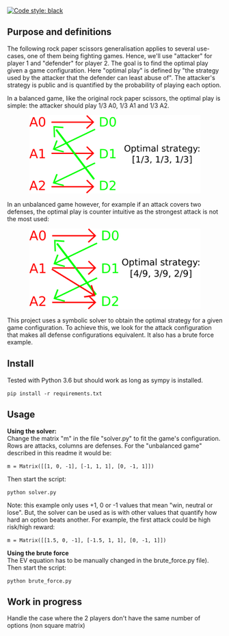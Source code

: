 [![Code style: black](https://img.shields.io/badge/code%20style-black-000000.svg)](https://github.com/ambv/black)

## Purpose and definitions
The following rock paper scissors generalisation applies to several use-cases, one of them being fighting games. Hence, we'll use "attacker" for player 1 and "defender" for player 2.
The goal is to find the optimal play given a game configuration. Here "optimal play" is defined by "the strategy used by the attacker that the defender can least abuse of". The attacker's strategy is public and is quantified by the probability of playing each option.


In a balanced game, like the original rock paper scissors, the optimal play is simple: the attacker should play 1/3 A0, 1/3 A1 and 1/3 A2.  
<p align="center">
    <img src="images/drawing_balanced.svg.png" alt="balanced" width="400"/>
</p>
 <!-- [![balanced)](images/drawing_balanced.svg.png) -->

In an unbalanced game however, for example if an attack covers two defenses, the optimal play is counter intuitive as the strongest attack is not the most used:
 <!-- [![unbalanced)](images/drawing_unbalanced.svg.png)   -->
 <p align="center">
    <img src="images/drawing_unbalanced.svg.png" alt="unbalanced" width="400"/>
</p>

This project uses a symbolic solver to obtain the optimal strategy for a given game configuration. To achieve this, we look for the attack configuration that makes all defense configurations equivalent.
It also has a brute force example.

## Install
Tested with Python 3.6 but should work as long as sympy is installed.
```
pip install -r requirements.txt
```

## Usage
**Using the solver:**  
Change the matrix "m" in the file "solver.py" to fit the game's configuration. Rows are attacks, columns are defenses. For the "unbalanced game" described in this readme it would be:
```
m = Matrix([[1, 0, -1], [-1, 1, 1], [0, -1, 1]])
``` 
Then start the script:
``` 
python solver.py
```

Note: this example only uses +1, 0 or -1 values that mean "win, neutral or lose". But, the solver can be used as is with other values that quantify how hard an option beats another. For example, the first attack could be high risk/high reward:
```
m = Matrix([[1.5, 0, -1], [-1.5, 1, 1], [0, -1, 1]])
``` 

**Using the brute force**  
The EV equation has to be manually changed in the brute_force.py file). Then start the script:
``` 
python brute_force.py
``` 
## Work in progress
Handle the case where the 2 players don't have the same number of options (non square matrix)
